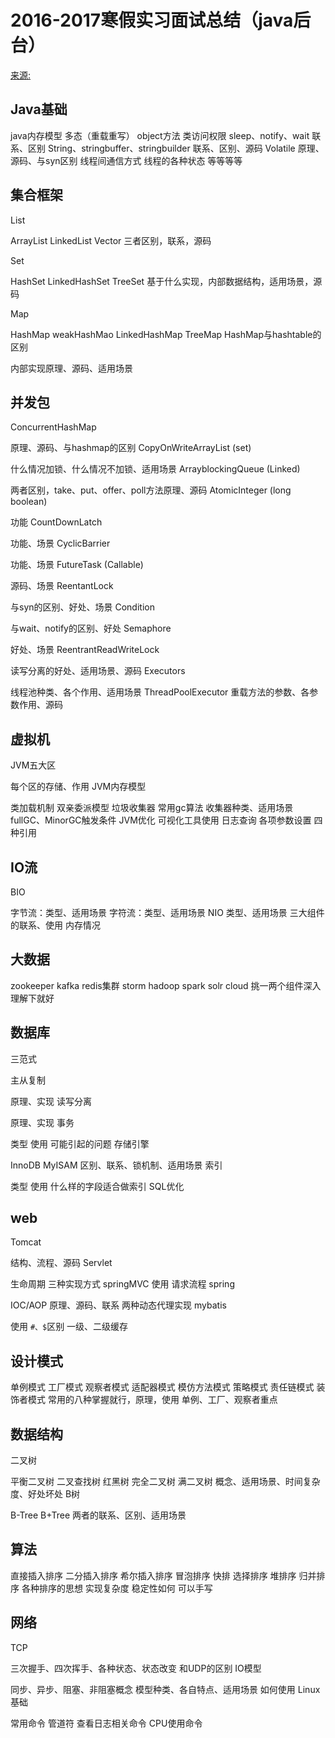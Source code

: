 # 2016-2017寒假实习面试总结（java后台）

[来源:](https://zhuanlan.zhihu.com/p/25725929)

## Java基础

java内存模型
多态（重载重写）
object方法
类访问权限
sleep、notify、wait 联系、区别
String、stringbuffer、stringbuilder 联系、区别、源码
Volatile 原理、源码、与syn区别
线程间通信方式
线程的各种状态
等等等等

## 集合框架

List

ArrayList
LinkedList
Vector
三者区别，联系，源码

Set

HashSet
LinkedHashSet
TreeSet
基于什么实现，内部数据结构，适用场景，源码

Map

HashMap
weakHashMao
LinkedHashMap
TreeMap
HashMap与hashtable的区别

内部实现原理、源码、适用场景


## 并发包

ConcurrentHashMap

原理、源码、与hashmap的区别
CopyOnWriteArrayList (set)

什么情况加锁、什么情况不加锁、适用场景
ArrayblockingQueue (Linked)

两者区别，take、put、offer、poll方法原理、源码
AtomicInteger (long boolean)

功能
CountDownLatch

功能、场景
CyclicBarrier

功能、场景
FutureTask (Callable)

源码、场景
ReentantLock

与syn的区别、好处、场景
Condition

与wait、notify的区别、好处
Semaphore

好处、场景
ReentrantReadWriteLock

读写分离的好处、适用场景、源码
Executors

线程池种类、各个作用、适用场景
ThreadPoolExecutor
重载方法的参数、各参数作用、源码

## 虚拟机

JVM五大区

每个区的存储、作用
JVM内存模型

类加载机制
双亲委派模型
垃圾收集器
常用gc算法
收集器种类、适用场景
fullGC、MinorGC触发条件
JVM优化
可视化工具使用
日志查询
各项参数设置
四种引用

## IO流

BIO

字节流：类型、适用场景
字符流：类型、适用场景
NIO
类型、适用场景
三大组件的联系、使用
内存情况

## 大数据

zookeeper
kafka
redis集群
storm
hadoop
spark
solr cloud
挑一两个组件深入理解下就好


## 数据库

三范式

主从复制

原理、实现
读写分离

原理、实现
事务

类型
使用
可能引起的问题
存储引擎

InnoDB
MyISAM
区别、联系、锁机制、适用场景
索引

类型
使用
什么样的字段适合做索引
SQL优化


## web

Tomcat

结构、流程、源码
Servlet

生命周期
三种实现方式
springMVC
使用
请求流程
spring

IOC/AOP 原理、源码、联系
两种动态代理实现
mybatis

使用
```#、$```区别
一级、二级缓存

## 设计模式

单例模式
工厂模式
观察者模式
适配器模式
模仿方法模式
策略模式
责任链模式
装饰者模式
常用的八种掌握就行，原理，使用
单例、工厂、观察者重点

## 数据结构

二叉树

平衡二叉树
二叉查找树
红黑树
完全二叉树
满二叉树
概念、适用场景、时间复杂度、好处坏处
B树

B-Tree
B+Tree
两者的联系、区别、适用场景

## 算法

直接插入排序
二分插入排序
希尔插入排序
冒泡排序
快排
选择排序
堆排序
归并排序
各种排序的思想
实现复杂度
稳定性如何
可以手写

## 网络

TCP

三次握手、四次挥手、各种状态、状态改变
和UDP的区别
IO模型

同步、异步、阻塞、非阻塞概念
模型种类、各自特点、适用场景
如何使用
Linux基础

常用命令
管道符
查看日志相关命令
CPU使用命令






